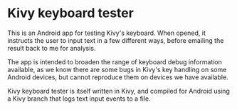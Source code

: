 
# Kivy keyboard tester

This is an Android app for testing Kivy's keyboard. When opened, it
instructs the user to input text in a few different ways, before
emailing the result back to me for analysis.

The app is intended to broaden the range of keyboard debug information
available, as we know there are some bugs in Kivy's key handling on
some Android devices, but cannot reproduce them on devices we have
available.

Kivy keyboard tester is itself written in Kivy, and compiled for
Android using a Kivy branch that logs text input events to a file.
